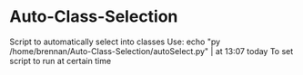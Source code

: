 # Auto-Class-Selection
Script to automatically select into classes
Use:
echo "py /home/brennan/Auto-Class-Selection/autoSelect.py" | at 13:07 today
To set script to run at certain time
